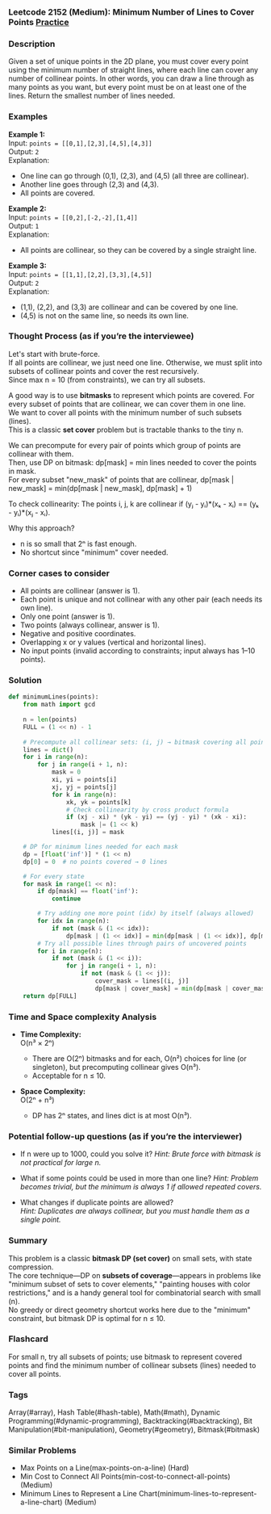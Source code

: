 ### Leetcode 2152 (Medium): Minimum Number of Lines to Cover Points [Practice](https://leetcode.com/problems/minimum-number-of-lines-to-cover-points)

### Description  
Given a set of unique points in the 2D plane, you must cover every point using the minimum number of straight lines, where each line can cover any number of collinear points. In other words, you can draw a line through as many points as you want, but every point must be on at least one of the lines. Return the smallest number of lines needed.

### Examples  

**Example 1:**  
Input: `points = [[0,1],[2,3],[4,5],[4,3]]`  
Output: `2`  
Explanation:  
- One line can go through (0,1), (2,3), and (4,5) (all three are collinear).  
- Another line goes through (2,3) and (4,3).  
- All points are covered.

**Example 2:**  
Input: `points = [[0,2],[-2,-2],[1,4]]`  
Output: `1`  
Explanation:  
- All points are collinear, so they can be covered by a single straight line.

**Example 3:**  
Input: `points = [[1,1],[2,2],[3,3],[4,5]]`  
Output: `2`  
Explanation:  
- (1,1), (2,2), and (3,3) are collinear and can be covered by one line.  
- (4,5) is not on the same line, so needs its own line.

### Thought Process (as if you’re the interviewee)  
Let's start with brute-force.  
If all points are collinear, we just need one line. Otherwise, we must split into subsets of collinear points and cover the rest recursively.  
Since max n = 10 (from constraints), we can try all subsets.

A good way is to use **bitmasks** to represent which points are covered. For every subset of points that are collinear, we can cover them in one line.  
We want to cover all points with the minimum number of such subsets (lines).  
This is a classic **set cover** problem but is tractable thanks to the tiny n.

We can precompute for every pair of points which group of points are collinear with them.  
Then, use DP on bitmask: dp[mask] = min lines needed to cover the points in mask.  
For every subset "new_mask" of points that are collinear, dp[mask | new_mask] = min(dp[mask | new_mask], dp[mask] + 1)

To check collinearity: The points i, j, k are collinear if (yⱼ - yᵢ)\*(xₖ - xᵢ) == (yₖ - yᵢ)\*(xⱼ - xᵢ).

Why this approach?  
- n is so small that 2ⁿ is fast enough.
- No shortcut since "minimum" cover needed.

### Corner cases to consider  
- All points are collinear (answer is 1).
- Each point is unique and not collinear with any other pair (each needs its own line).
- Only one point (answer is 1).
- Two points (always collinear, answer is 1).
- Negative and positive coordinates.
- Overlapping x or y values (vertical and horizontal lines).
- No input points (invalid according to constraints; input always has 1–10 points).

### Solution

```python
def minimumLines(points):
    from math import gcd
    
    n = len(points)
    FULL = (1 << n) - 1
    
    # Precompute all collinear sets: (i, j) → bitmask covering all points collinear with i, j
    lines = dict()
    for i in range(n):
        for j in range(i + 1, n):
            mask = 0
            xi, yi = points[i]
            xj, yj = points[j]
            for k in range(n):
                xk, yk = points[k]
                # Check collinearity by cross product formula
                if (xj - xi) * (yk - yi) == (yj - yi) * (xk - xi):
                    mask |= (1 << k)
            lines[(i, j)] = mask

    # DP for minimum lines needed for each mask
    dp = [float('inf')] * (1 << n)
    dp[0] = 0  # no points covered → 0 lines

    # For every state
    for mask in range(1 << n):
        if dp[mask] == float('inf'):
            continue

        # Try adding one more point (idx) by itself (always allowed)
        for idx in range(n):
            if not (mask & (1 << idx)):
                dp[mask | (1 << idx)] = min(dp[mask | (1 << idx)], dp[mask] + 1)
        # Try all possible lines through pairs of uncovered points
        for i in range(n):
            if not (mask & (1 << i)):
                for j in range(i + 1, n):
                    if not (mask & (1 << j)):
                        cover_mask = lines[(i, j)]
                        dp[mask | cover_mask] = min(dp[mask | cover_mask], dp[mask] + 1)
    return dp[FULL]
```

### Time and Space complexity Analysis  

- **Time Complexity:**  
  O(n³ × 2ⁿ)  
  - There are O(2ⁿ) bitmasks and for each, O(n²) choices for line (or singleton), but precomputing collinear gives O(n³).  
  - Acceptable for n ≤ 10.

- **Space Complexity:**  
  O(2ⁿ + n³)  
  - DP has 2ⁿ states, and lines dict is at most O(n³).

### Potential follow-up questions (as if you’re the interviewer)  

- If n were up to 1000, could you solve it?
  *Hint: Brute force with bitmask is not practical for large n.*

- What if some points could be used in more than one line?
  *Hint: Problem becomes trivial, but the minimum is always 1 if allowed repeated covers.*

- What changes if duplicate points are allowed?  
  *Hint: Duplicates are always collinear, but you must handle them as a single point.*

### Summary
This problem is a classic **bitmask DP (set cover)** on small sets, with state compression.  
The core technique—DP on **subsets of coverage**—appears in problems like "minimum subset of sets to cover elements," "painting houses with color restrictions," and is a handy general tool for combinatorial search with small \(n\).  
No greedy or direct geometry shortcut works here due to the "minimum" constraint, but bitmask DP is optimal for n ≤ 10.


### Flashcard
For small n, try all subsets of points; use bitmask to represent covered points and find the minimum number of collinear subsets (lines) needed to cover all points.

### Tags
Array(#array), Hash Table(#hash-table), Math(#math), Dynamic Programming(#dynamic-programming), Backtracking(#backtracking), Bit Manipulation(#bit-manipulation), Geometry(#geometry), Bitmask(#bitmask)

### Similar Problems
- Max Points on a Line(max-points-on-a-line) (Hard)
- Min Cost to Connect All Points(min-cost-to-connect-all-points) (Medium)
- Minimum Lines to Represent a Line Chart(minimum-lines-to-represent-a-line-chart) (Medium)